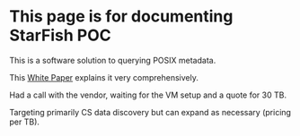 # This page is for documenting StarFish POC

This is a software solution to querying POSIX metadata.

This [White Paper](https://github.com/Pomona-ITS/hpc/blob/master/design/data_management/Starfish%20Whitepaper.pdf) explains it very comprehensively.

Had a call with the vendor, waiting for the VM setup and a quote for 30 TB.

Targeting primarily CS data discovery but can expand as necessary (pricing per TB).
